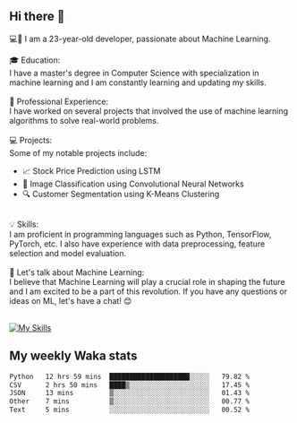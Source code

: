 ## Hi there 👋

💻🤖 I am a 23-year-old developer, passionate about Machine Learning.</br>

🎓 Education:</br>
I have a master's degree in Computer Science with specialization in machine learning and I am constantly learning and updating my skills.
</br></br>
💼 Professional Experience:</br>
I have worked on several projects that involved the use of machine learning algorithms to solve real-world problems.
</br></br>
💻 Projects:</br>
Some of my notable projects include:
</br>
- 📈 Stock Price Prediction using LSTM</br>
- 🤖 Image Classification using Convolutional Neural Networks</br>
- 🔍 Customer Segmentation using K-Means Clustering</br>
</br>
💡 Skills:</br>
I am proficient in programming languages such as Python, TensorFlow, PyTorch, etc. I also have experience with data preprocessing, feature selection and model evaluation.
</br></br>
💬 Let's talk about Machine Learning:</br>
I believe that Machine Learning will play a crucial role in shaping the future and I am excited to be a part of this revolution. If you have any questions or ideas on ML, let's have a chat! 😊
</br></br>

[![My Skills](https://skillicons.dev/icons?i=html,css,docker,express,figma,firebase,graphql,nodejs,react,ts,vue,py,pytorch)](https://skillicons.dev)

## My weekly Waka stats

<!--START_SECTION:waka-->

```txt
Python   12 hrs 59 mins  ████████████████████░░░░░   79.82 %
CSV      2 hrs 50 mins   ████▒░░░░░░░░░░░░░░░░░░░░   17.45 %
JSON     13 mins         ▒░░░░░░░░░░░░░░░░░░░░░░░░   01.43 %
Other    7 mins          ▒░░░░░░░░░░░░░░░░░░░░░░░░   00.77 %
Text     5 mins          ░░░░░░░░░░░░░░░░░░░░░░░░░   00.52 %
```

<!--END_SECTION:waka-->
